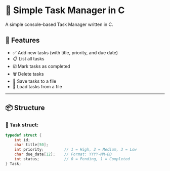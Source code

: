 # 📝 Simple Task Manager in C

A simple console-based Task Manager written in C.

## 🚀 Features

- ✅ Add new tasks (with title, priority, and due date)
- 📋 List all tasks
- ☑️ Mark tasks as completed
- 🗑️ Delete tasks
- 💾 Save tasks to a file
- 📂 Load tasks from a file

---

## 📦 Structure

### 🔹 `Task` struct:

```c
typedef struct {
    int id;
    char title[50];
    int priority;         // 1 = High, 2 = Medium, 3 = Low
    char due_date[12];    // Format: YYYY-MM-DD
    int status;           // 0 = Pending, 1 = Completed
} Task;
